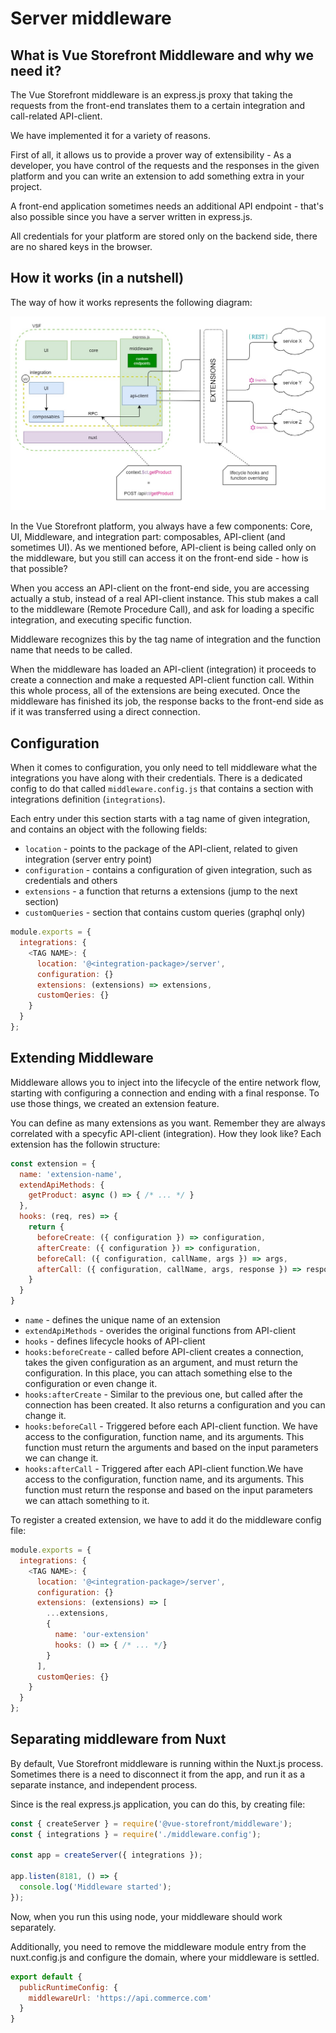 # Server middleware


## What is Vue Storefront Middleware and why we need it?

The Vue Storefront middleware is an express.js proxy that taking the requests from the front-end translates them to a certain integration and call-related API-client.

We have implemented it for a variety of reasons.

First of all, it allows us to provide a prover way of extensibility - As a developer, you have control of the requests and the responses in the given platform and you can write an extension to add something extra in your project.

A front-end application sometimes needs an additional API endpoint - that's also possible since you have a server written in express.js.

All credentials for your platform are stored only on the backend side, there are no shared keys in the browser.

## How it works (in a nutshell)

The way of how it works represents the following diagram:

<center>
  <img src="../images/middleware-diagram.jpg" alt="Middleware Diagram" />
</center>

In the Vue Storefront platform, you always have a few components: Core, UI, Middleware, and integration part: composables, API-client (and sometimes UI). As we mentioned before, API-client is being called only on the middleware, but you still can access it on the front-end side - how is that possible?

When you access an API-client on the front-end side, you are accessing actually a stub, instead of a real API-client instance. This stub makes a call to the middleware (Remote Procedure Call), and ask for loading a specific integration, and executing specific function.

Middleware recognizes this by the tag name of integration and the function name that needs to be called.

When the middleware has loaded an API-client (integration) it proceeds to create a connection and make a requested API-client function call. Within this whole process, all of the extensions are being executed. Once the middleware has finished its job, the response backs to the front-end side as if it was transferred using a direct connection.


## Configuration

When it comes to configuration, you only need to tell middleware what the integrations you have along with their credentials. There is a dedicated config to do that called `middleware.config.js` that contains a section with integrations definition (`integrations`).

Each entry under this section starts with a tag name of given integration, and contains an object with the following fields:

- `location` - points to the package of the API-client, related to given integration (server entry point)
- `configuration` - contains a configuration of given integration, such as credentials and others
- `extensions` - a function that returns a extensions (jump to the next section)
- `customQueries` - section that contains custom queries (graphql only)

```js
module.exports = {
  integrations: {
    <TAG NAME>: {
      location: '@<integration-package>/server',
      configuration: {}
      extensions: (extensions) => extensions,
      customQeries: {}
    }
  }
};
```

## Extending Middleware

Middleware allows you to inject into the lifecycle of the entire network flow, starting with configuring a connection and ending with a final response. To use those things, we created an extension feature.

You can define as many extensions as you want. Remember they are always correlated with a specyfic API-client (integration). How they look like? Each extension has the followin structure:

```js
const extension = {
  name: 'extension-name',
  extendApiMethods: {
    getProduct: async () => { /* ... */ }
  },
  hooks: (req, res) => {
    return {
      beforeCreate: ({ configuration }) => configuration,
      afterCreate: ({ configuration }) => configuration,
      beforeCall: ({ configuration, callName, args }) => args,
      afterCall: ({ configuration, callName, args, response }) => response
    }
  }
}
```

- `name` - defines the unique name of an extension
- `extendApiMethods` - overides the original functions from API-client
- `hooks` - defines lifecycle hooks of API-client
- `hooks:beforeCreate` - called before API-client creates a connection, takes the given configuration as an argument, and must return the configuration. In this place, you can attach something else to the configuration or even change it.
- `hooks:afterCreate` - Similar to the previous one, but called after the connection has been created. It also returns a configuration and you can change it.
- `hooks:beforeCall` - Triggered before each API-client function. We have access to the configuration, function name, and its arguments. This function must return the arguments and based on the input parameters we can change it.
- `hooks:afterCall` - Triggered after each API-client function.We have access to the configuration, function name, and its arguments. This function must return the response and based on the input parameters we can attach something to it.


To register a created extension, we have to add it do the middleware config file:

```js
module.exports = {
  integrations: {
    <TAG NAME>: {
      location: '@<integration-package>/server',
      configuration: {}
      extensions: (extensions) => [
        ...extensions,
        {
          name: 'our-extension'
          hooks: () => { /* ... */}
        }
      ],
      customQeries: {}
    }
  }
};
```

## Separating middleware from Nuxt

By default, Vue Storefront middleware is running within the Nuxt.js process. Sometimes there is a need to disconnect it from the app, and run it as a separate instance, and independent process.

Since is the real express.js application, you can do this, by creating file:

```js
const { createServer } = require('@vue-storefront/middleware');
const { integrations } = require('./middleware.config');

const app = createServer({ integrations });

app.listen(8181, () => {
  console.log('Middleware started');
});
```

Now, when you run this using node, your middleware should work separately.

Additionally, you need to remove the middleware module entry from the nuxt.config.js and configure the domain, where your middleware is settled.

```js
export default {
  publicRuntimeConfig: {
    middlewareUrl: 'https://api.commerce.com'
  }
}
```
